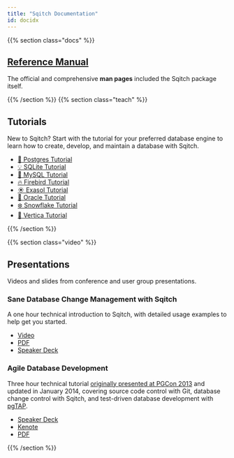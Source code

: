```yaml
---
title: "Sqitch Documentation"
id: docidx
---
```


{{% section class="docs" %}}

[Reference Manual]
------------------

The official and comprehensive **man pages** included the Sqitch package itself.

[Reference Manual]: /docs/manual/

{{% /section %}}
{{% section class="teach" %}}

Tutorials
---------

New to Sqitch? Start with the tutorial for your preferred database engine to
learn how to create, develop, and maintain a database with Sqitch.

*   [🐘 Postgres Tutorial](/docs/manual/sqitchtutorial/)
*   [💡 SQLite Tutorial](/docs/manual/sqitchtutorial-sqlite/)
*   [🐬 MySQL Tutorial](/docs/manual/sqitchtutorial-mysql/)
*   [🔥 Firebird Tutorial](/docs/manual/sqitchtutorial-firebird/)
*   [☀️ Exasol Tutorial](/docs/manual/sqitchtutorial-exasol/)
*   [🔮 Oracle Tutorial](/docs/manual/sqitchtutorial-oracle/)
*   [❄️ Snowflake Tutorial](/docs/manual/sqitchtutorial-snowflake/)
*   [🔺 Vertica Tutorial](/docs/manual/sqitchtutorial-vertica/)

{{% /section %}}

{{% section class="video" %}}

Presentations
-------------

Videos and slides from conference and user group presentations.

### Sane Database Change Management with Sqitch

A one hour technical introduction to Sqitch, with detailed usage examples to
help get you started.

*   [Video](https://vimeo.com/50104469)
*   [PDF](https://speakerd.s3.amazonaws.com/presentations/5e9bcbd0430a0130009a123139173c61/sqitch-pdxpm-2013.pdf)
*   [Speaker Deck](https://speakerdeck.com/theory/sane-database-change-management-with-sqitch)

### Agile Database Development

Three hour technical tutorial [originally presented at PGCon 2013][PGCon] and updated in
January 2014, covering source code control with Git, database change control
with Sqitch, and test-driven database development with [pgTAP].

*   [Speaker Deck](https://speakerdeck.com/theory/agile-database-development-2ed)
*   [Kenote](https://www.icloud.com/iw/#keynote/BAJN1kHfLmpMcwXIXOqByV75FvbX6AgfEbWE/agile_database_development_iovation.key)
*   [PDF](https://speakerd.s3.amazonaws.com/presentations/460b5b905af60131df53620ea5c6d896/agile_database_development_iovation.pdf)

[PGCon]: https://www.pgcon.org/2013/schedule/events/615.en.html
[Git]: https://git-scm.com/
[pgTAP]: https://pgtap.org/

{{% /section %}}
